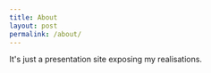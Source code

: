 ```yaml
---
title: About
layout: post
permalink: /about/
---
```


It's just a presentation site exposing my realisations.
